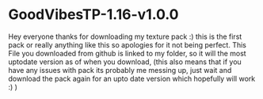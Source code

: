 # GoodVibesTP-1.16-v1.0.0
 Hey everyone thanks for downloading my texture pack :)
	this is the first pack or really anything like this so 
	apologies for it not being perfect.
This File you downloaded from github is linked to my folder, so
it will the most uptodate version as of when you download,
(this also means that if you have any issues with pack its probably
me messing up, just wait and download the pack again for an upto date
version which hopefully will work :) )
